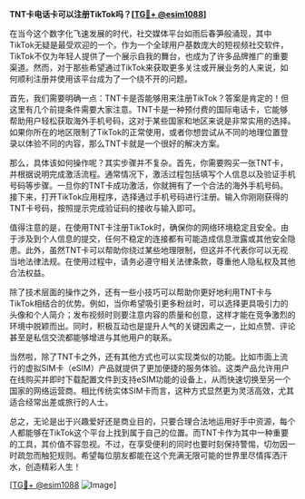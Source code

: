 **TNT卡电话卡可以注册TikTok吗？[[TG💪+ @esim1088](https://t.me/s/esim1088)]**

在当今这个数字化飞速发展的时代，社交媒体平台如雨后春笋般涌现，其中TikTok无疑是最受欢迎的一个。作为一个全球用户基数庞大的短视频社交软件，TikTok不仅为年轻人提供了一个展示自我的舞台，也成为了许多品牌推广的重要渠道。然而，对于那些希望通过TikTok来获取更多关注或开展业务的人来说，如何顺利注册并使用该平台成为了一个绕不开的问题。

首先，我们需要明确一点：TNT卡是否能够用来注册TikTok？答案是肯定的！但这里有几个前提条件需要大家注意。TNT卡是一种预付费的国际电话卡，它能够帮助用户轻松获取海外手机号码，这对于某些国家和地区来说是非常实用的选择。如果你所在的地区限制了TikTok的正常使用，或者你想尝试从不同的地理位置登录以体验不同的内容，那么TNT卡就是一个很好的解决方案。

那么，具体该如何操作呢？其实步骤并不复杂。首先，你需要购买一张TNT卡，并根据说明完成激活流程。通常情况下，激活过程包括填写个人信息以及验证手机号码等步骤。一旦你的TNT卡成功激活，你就拥有了一个合法的海外手机号码。接下来，打开TikTok应用程序，选择通过手机号码进行注册。输入你刚刚获得的TNT卡号码，按照提示完成验证码的接收与输入即可。

值得注意的是，在使用TNT卡注册TikTok时，确保你的网络环境稳定且安全。由于涉及到个人信息的提交，任何不稳定的连接都有可能造成信息泄露或其他安全隐患。此外，虽然TNT卡可以帮助你绕过某些地理限制，但这并不代表你可以无视当地法律法规。在使用过程中，请务必遵守相关法律条款，尊重他人隐私权及其他合法权益。

除了技术层面的操作之外，还有一些小技巧可以帮助你更好地利用TNT卡与TikTok相结合的优势。例如，当你希望吸引更多粉丝时，可以选择更具吸引力的头像和个人简介；发布视频时则要注意内容的质量和创意，这样才能在竞争激烈的环境中脱颖而出。同时，积极互动也是提升人气的关键因素之一，比如点赞、评论甚至是私信交流都能够增进与其他用户的联系。

当然啦，除了TNT卡之外，还有其他方式也可以实现类似的功能。比如市面上流行的虚拟SIM卡（eSIM）产品就提供了更加便捷的服务体验。这类产品允许用户在线购买并即时下载配置文件到支持eSIM功能的设备上，从而快速切换至另一个国家的网络运营商。相比传统实体SIM卡而言，这种方式显然更为灵活高效，尤其适合经常出差或旅行的人士。

总之，无论是出于兴趣爱好还是商业目的，只要合理合法地运用好手中资源，每个人都能够在TikTok这个平台上找到属于自己的位置。而TNT卡作为其中一种重要的工具，其价值不容忽视。不过，在享受便利的同时也要时刻保持警惕，切勿因一时疏忽而触犯规则。希望每位朋友都能在这个充满无限可能的世界里尽情挥洒汗水，创造精彩人生！

[[TG💪+ @esim1088](https://t.me/s/esim1088) ![Image](https://i.postimg.cc/4NQfJmqS/Snipaste-2025-05-13-00-14-12.png)]